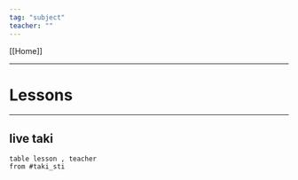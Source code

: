 ```yaml
---
tag: "subject"
teacher: ""
---
```

[[Home]]

---
# Lessons
---
## live taki
```dataview
table lesson , teacher
from #taki_sti
```